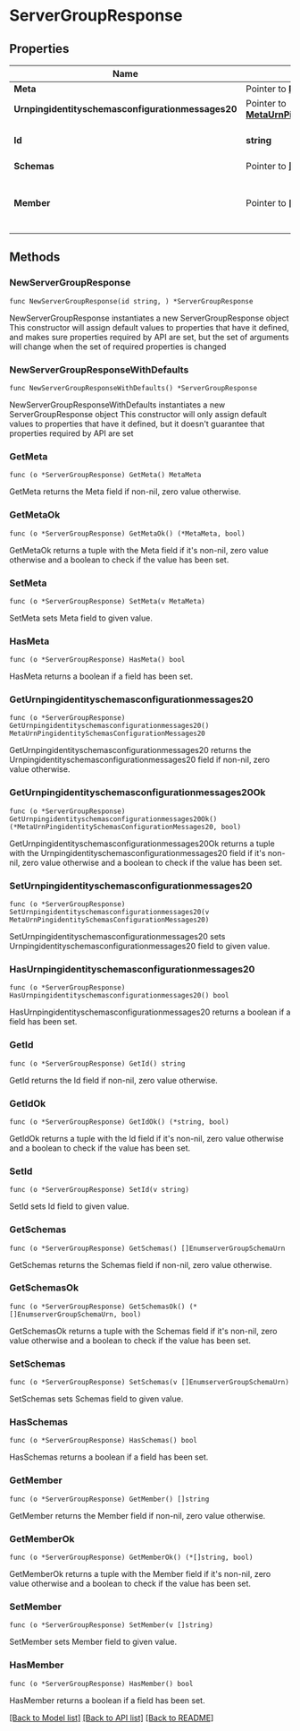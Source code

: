 # ServerGroupResponse

## Properties

Name | Type | Description | Notes
------------ | ------------- | ------------- | -------------
**Meta** | Pointer to [**MetaMeta**](MetaMeta.md) |  | [optional] 
**Urnpingidentityschemasconfigurationmessages20** | Pointer to [**MetaUrnPingidentitySchemasConfigurationMessages20**](MetaUrnPingidentitySchemasConfigurationMessages20.md) |  | [optional] 
**Id** | **string** | Name of the Server Group | 
**Schemas** | Pointer to [**[]EnumserverGroupSchemaUrn**](EnumserverGroupSchemaUrn.md) |  | [optional] 
**Member** | Pointer to **[]string** | A server instance that is a member of this group. | [optional] 

## Methods

### NewServerGroupResponse

`func NewServerGroupResponse(id string, ) *ServerGroupResponse`

NewServerGroupResponse instantiates a new ServerGroupResponse object
This constructor will assign default values to properties that have it defined,
and makes sure properties required by API are set, but the set of arguments
will change when the set of required properties is changed

### NewServerGroupResponseWithDefaults

`func NewServerGroupResponseWithDefaults() *ServerGroupResponse`

NewServerGroupResponseWithDefaults instantiates a new ServerGroupResponse object
This constructor will only assign default values to properties that have it defined,
but it doesn't guarantee that properties required by API are set

### GetMeta

`func (o *ServerGroupResponse) GetMeta() MetaMeta`

GetMeta returns the Meta field if non-nil, zero value otherwise.

### GetMetaOk

`func (o *ServerGroupResponse) GetMetaOk() (*MetaMeta, bool)`

GetMetaOk returns a tuple with the Meta field if it's non-nil, zero value otherwise
and a boolean to check if the value has been set.

### SetMeta

`func (o *ServerGroupResponse) SetMeta(v MetaMeta)`

SetMeta sets Meta field to given value.

### HasMeta

`func (o *ServerGroupResponse) HasMeta() bool`

HasMeta returns a boolean if a field has been set.

### GetUrnpingidentityschemasconfigurationmessages20

`func (o *ServerGroupResponse) GetUrnpingidentityschemasconfigurationmessages20() MetaUrnPingidentitySchemasConfigurationMessages20`

GetUrnpingidentityschemasconfigurationmessages20 returns the Urnpingidentityschemasconfigurationmessages20 field if non-nil, zero value otherwise.

### GetUrnpingidentityschemasconfigurationmessages20Ok

`func (o *ServerGroupResponse) GetUrnpingidentityschemasconfigurationmessages20Ok() (*MetaUrnPingidentitySchemasConfigurationMessages20, bool)`

GetUrnpingidentityschemasconfigurationmessages20Ok returns a tuple with the Urnpingidentityschemasconfigurationmessages20 field if it's non-nil, zero value otherwise
and a boolean to check if the value has been set.

### SetUrnpingidentityschemasconfigurationmessages20

`func (o *ServerGroupResponse) SetUrnpingidentityschemasconfigurationmessages20(v MetaUrnPingidentitySchemasConfigurationMessages20)`

SetUrnpingidentityschemasconfigurationmessages20 sets Urnpingidentityschemasconfigurationmessages20 field to given value.

### HasUrnpingidentityschemasconfigurationmessages20

`func (o *ServerGroupResponse) HasUrnpingidentityschemasconfigurationmessages20() bool`

HasUrnpingidentityschemasconfigurationmessages20 returns a boolean if a field has been set.

### GetId

`func (o *ServerGroupResponse) GetId() string`

GetId returns the Id field if non-nil, zero value otherwise.

### GetIdOk

`func (o *ServerGroupResponse) GetIdOk() (*string, bool)`

GetIdOk returns a tuple with the Id field if it's non-nil, zero value otherwise
and a boolean to check if the value has been set.

### SetId

`func (o *ServerGroupResponse) SetId(v string)`

SetId sets Id field to given value.


### GetSchemas

`func (o *ServerGroupResponse) GetSchemas() []EnumserverGroupSchemaUrn`

GetSchemas returns the Schemas field if non-nil, zero value otherwise.

### GetSchemasOk

`func (o *ServerGroupResponse) GetSchemasOk() (*[]EnumserverGroupSchemaUrn, bool)`

GetSchemasOk returns a tuple with the Schemas field if it's non-nil, zero value otherwise
and a boolean to check if the value has been set.

### SetSchemas

`func (o *ServerGroupResponse) SetSchemas(v []EnumserverGroupSchemaUrn)`

SetSchemas sets Schemas field to given value.

### HasSchemas

`func (o *ServerGroupResponse) HasSchemas() bool`

HasSchemas returns a boolean if a field has been set.

### GetMember

`func (o *ServerGroupResponse) GetMember() []string`

GetMember returns the Member field if non-nil, zero value otherwise.

### GetMemberOk

`func (o *ServerGroupResponse) GetMemberOk() (*[]string, bool)`

GetMemberOk returns a tuple with the Member field if it's non-nil, zero value otherwise
and a boolean to check if the value has been set.

### SetMember

`func (o *ServerGroupResponse) SetMember(v []string)`

SetMember sets Member field to given value.

### HasMember

`func (o *ServerGroupResponse) HasMember() bool`

HasMember returns a boolean if a field has been set.


[[Back to Model list]](../README.md#documentation-for-models) [[Back to API list]](../README.md#documentation-for-api-endpoints) [[Back to README]](../README.md)


